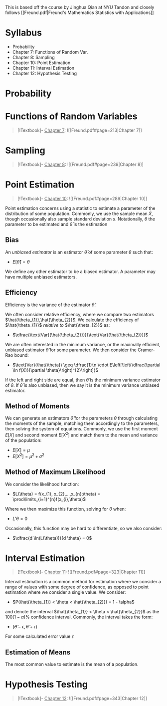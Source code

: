 This is based off the course by Jinghua Qian at NYU Tandon and closely follows [[Freund.pdf|Freund's Mathematics Statistics with Applications]] 

# Syllabus
- Probability
- Chapter 7: Functions of Random Var.
- Chapter 8: Sampling
- Chapter 10: Point Estimation
- Chapter 11: Interval Estimation
- Chapter 12: Hypothesis Testing

# Probability 

# Functions of Random Variables
>[!Textbook]- 
><u>Chapter 7</u>: ![[Freund.pdf#page=213|Chapter 7]] 

# Sampling
>[!Textbook]- 
><u>Chapter 8</u>: ![[Freund.pdf#page=239|Chapter 8]] 

# Point Estimation
>[!Textbook]- 
><u>Chapter 10</u>: ![[Freund.pdf#page=289|Chapter 10]] 

Point estimation concerns using a statistic to estimate a parameter of the distribution of some population. Commonly, we use the sample mean $\bar{X}$, though occasionally also sample standard deviation $s$. Notationally, $\theta$ the parameter to be estimated and $\hat{\theta}$ is the estimation

## Bias
An *unbiased estimator* is an estimator $\hat{\theta}$ of some parameter $\theta$ such that:
- $E[\hat{\theta}] = \theta$ 

We define any other estimator to be a biased estimator. A parameter may have multiple unbiased estimators.

## Efficiency
Efficiency is the variance of the estimator $\hat{\theta}$. 

We often consider relative efficiency, where we compare two estimators $\hat{\theta_{1}},\hat{\theta_{2}}$. We calculate the efficiency of $\hat{\theta_{1}}$ *relative to* $\hat{\theta_{2}}$ as:
- $\dfrac{\text{Var}(\hat{\theta_{2}})}{\text{Var}(\hat{\theta_{2}})}$

We are often interested in the minimum variance, or the maximally efficient, unbiased estimator $\hat{\theta}$ for some parameter. We then consider the Cramer-Rao bound:
- $\text{Var}(\hat{\theta}) \geq \dfrac{1}{n \cdot E\left[\left(\dfrac{\partial \ln f(X)}{\partial \theta}\right)^{2}\right]}$

If the left and right side are equal, then $\hat{\theta}$ is the minimum variance estimator of $\theta$. If $\hat{\theta}$ is also unbiased, then we say it is the minimum variance unbiased estimator. 

## Method of Moments
We can generate an estimators $\hat{\theta}$ for the parameters $\theta$ through calculating the moments of the sample, matching them accordingly to the parameters, then solving the system of equations. Commonly, we use the first moment $E[X]$ and second moment $E[X^{2}]$ and match them to the mean and variance of the population:
- $E[X] = \mu$
- $E[X^{2}] = \mu^{2} + \sigma^{2}$

## Method of Maximum Likelihood
We consider the likelihood function:
- $L(\theta) = f(x_{1}, x_{2},...,x_{n};\theta) = \prod\limits_{i=1}^{n}f(x_{i},\theta)$

Where we then maximize this function, solving for $\theta$ when:
- $L'{\theta} = 0$

Occasionally, this function may be hard to differentiate, so we also consider:
- $\dfrac{d \ln(L(\theta))}{d \theta} = 0$

# Interval Estimation
>[!Textbook]- 
><u>Chapter 11</u>: ![[Freund.pdf#page=323|Chapter 11]] 

Interval estimation is a common method for estimation where we consider a range of values with some degree of confidence, as opposed to point estimation where we consider a single value. We consider:
- $P(\hat{\theta_{1}} < \theta < \hat{\theta_{2}}) = 1 - \alpha$

and denote the interval $\hat{\theta_{1}} < \theta < \hat{\theta_{2}}$ as the $100(1-\alpha)\%$ confidence interval. Commonly, the interval takes the form:
- $(\hat{\theta} - \epsilon, \hat{\theta} + \epsilon)$

For some calculated error value $\epsilon$

## Estimation of Means
The most common value to estimate is the mean of a population. 

# Hypothesis Testing
>[!Textbook]- 
><u>Chapter 12</u>: ![[Freund.pdf#page=343|Chapter 12]] 